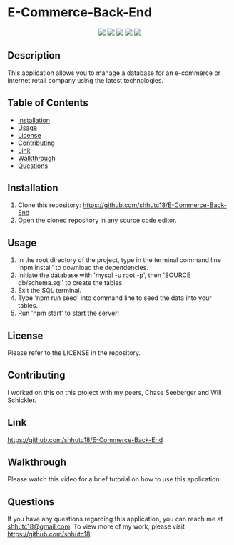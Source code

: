 # E-Commerce-Back-End

<p align="center">
    <img src="https://img.shields.io/badge/Javascript-yellow" />
    <img src="https://img.shields.io/badge/-Node.js-green" />
    <img src="https://img.shields.io/badge/-Sequelize-red" >
    <img src="https://img.shields.io/badge/-mySQL-blue" >
    <img src="https://img.shields.io/badge/-ScreenCastify-lightgrey" />
</p>

## Description

This application allows you to manage a database for an e-commerce or internet retail company using the latest technologies.

## Table of Contents

- [Installation](#installation)
- [Usage](#usage)
- [License](#license)
- [Contributing](#contributing)
- [Link](#link)
- [Walkthrough](#walkthrough)
- [Questions](#questions)

## Installation

1. Clone this repository: https://github.com/shhutc18/E-Commerce-Back-End
2. Open the cloned repository in any source code editor.

## Usage

1. In the root directory of the project, type in the terminal command line 'npm install' to download the dependencies.
2. Initiate the database with 'mysql -u root -p', then 'SOURCE db/schema.sql' to create the tables.
3. Exit the SQL terminal.
4. Type 'npm run seed' into command line to seed the data into your tables.
5. Run 'npm start' to start the server!

## License

Please refer to the LICENSE in the repository.

## Contributing

I worked on this on this project with my peers, Chase Seeberger and Will Schickler.

## Link

https://github.com/shhutc18/E-Commerce-Back-End

## Walkthrough

Please watch this video for a brief tutorial on how to use this application: 
<!-- Insert walkthrough video -->

## Questions

If you have any questions regarding this application, you can reach me at shhutc18@gmail.com. To view more of my work, please visit https://github.com/shhutc18.